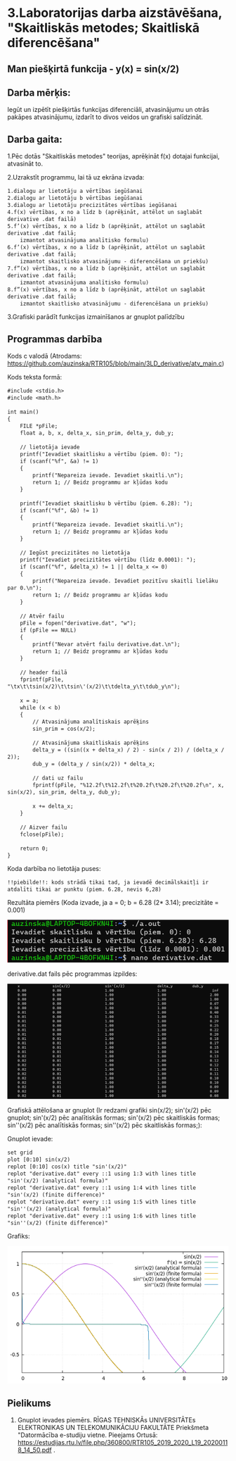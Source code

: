 # 3.Laboratorijas darba aizstāvēšana, "Skaitliskās metodes; Skaitliskā diferencēšana"


## Man piešķirtā funkcija - y(x) = sin(x/2)


## Darba mērķis:
Iegūt un izpētīt piešķirtās funkcijas diferenciāli, atvasinājumu un otrās pakāpes atvasinājumu,
izdarīt to divos  veidos un grafiski salīdzināt.

## Darba gaita:

1.Pēc dotās "Skaitliskās metodes" teorijas, aprēķināt f(x) dotajai funkcijai, atvasināt to.

2.Uzrakstīt programmu, lai tā uz ekrāna izvada:

    1.dialogu ar lietotāju a vērtības iegūšanai
    2.dialogu ar lietotāju b vērtības iegūšanai
    3.dialogu ar lietotāju precizitātes vērtības iegūšanai
    4.f(x) vērtības, x no a līdz b (aprēķināt, attēlot un saglabāt derivative .dat failā)
    5.f’(x) vērtības, x no a līdz b (aprēķināt, attēlot un saglabāt derivative .dat failā;
        izmantot atvasinājuma analītisko formulu)
    6.f’(x) vērtības, x no a līdz b (aprēķināt, attēlot un saglabāt derivative .dat failā;
        izmantot skaitlisko atvasinājumu - diferencēšana un priekšu)
    7.f”(x) vērtības, x no a līdz b (aprēķināt, attēlot un saglabāt derivative .dat failā;
        izmantot atvasinājuma analītisko formulu)
    8.f”(x) vērtības, x no a līdz b (aprēķināt, attēlot un saglabāt derivative .dat failā;
        izmantot skaitlisko atvasinājumu - diferencēšana un priekšu)


3.Grafiski parādīt funkcijas izmainīšanos ar gnuplot palīdzību

## Programmas darbība

Kods c valodā (Atrodams: https://github.com/auzinska/RTR105/blob/main/3LD_derivative/atv_main.c)

Kods teksta formā:

```
#include <stdio.h>
#include <math.h>

int main()
{
    FILE *pFile;
    float a, b, x, delta_x, sin_prim, delta_y, dub_y;

    // lietotāja ievade
    printf("Ievadiet skaitlisku a vērtību (piem. 0): ");
    if (scanf("%f", &a) != 1)
    {
        printf("Nepareiza ievade. Ievadiet skaitli.\n");
        return 1; // Beidz programmu ar kļūdas kodu
    }

    printf("Ievadiet skaitlisku b vērtību (piem. 6.28): ");
    if (scanf("%f", &b) != 1)
    {
        printf("Nepareiza ievade. Ievadiet skaitli.\n");
        return 1; // Beidz programmu ar kļūdas kodu
    }

    // Iegūst precizitātes no lietotāja
    printf("Ievadiet precizitātes vērtību (līdz 0.0001): ");
    if (scanf("%f", &delta_x) != 1 || delta_x <= 0)
    {
        printf("Nepareiza ievade. Ievadiet pozitīvu skaitli lielāku par 0.\n");
        return 1; // Beidz programmu ar kļūdas kodu
    }

    // Atvēr failu
    pFile = fopen("derivative.dat", "w");
    if (pFile == NULL)
    {
        printf("Nevar atvērt failu derivative.dat.\n");
        return 1; // Beidz programmu ar kļūdas kodu
    }

    // header failā
    fprintf(pFile, "\tx\t\tsin(x/2)\t\tsin\'(x/2)\t\tdelta_y\t\tdub_y\n");

    x = a;
    while (x < b)
    {
        // Atvasinājuma analītiskais aprēķins
        sin_prim = cos(x/2);

        // Atvasinājuma skaitliskais aprēķins
        delta_y = ((sin((x + delta_x) / 2) - sin(x / 2)) / (delta_x / 2));
        dub_y = (delta_y / sin(x/2)) * delta_x;

        // dati uz failu
        fprintf(pFile, "%12.2f\t%12.2f\t%20.2f\t%20.2f\t%20.2f\n", x, sin(x/2), sin_prim, delta_y, dub_y);

        x += delta_x;
    }

    // Aizver failu
    fclose(pFile);

    return 0;
}

```

Koda darbība no lietotāja puses:

    !!piebilde!!: kods strādā tikai tad, ja ievadē decimālskaitļi ir atdalīti tikai ar punktu (piem. 6.28, nevis 6,28)

Rezultāta piemērs (Koda izvade, ja a = 0; b = 6.28 (2* 3.14); precizitāte = 0.001)

![LD3_kodapiemers1](https://github.com/auzinska/RTR105/blob/main/3LD_derivative/LD3_kodapiemers1.png)

derivative.dat fails pēc programmas izpildes:

![LD3_kodapiemers2](https://github.com/auzinska/RTR105/blob/main/3LD_derivative/LD3_kodapiemers2.png)

Grafiskā attēlošana ar gnuplot (Ir redzami grafiki sin(x/2); sin'(x/2) pēc gnuplot; sin'(x/2) pēc analītiskās formas; sin'(x/2) pēc skaitliskās formas; sin''(x/2) pēc analītiskās formas; sin''(x/2) pēc skaitliskās formas;):

Gnuplot ievade:
```
set grid
plot [0:10] sin(x/2)
replot [0:10] cos(x) title "sin'(x/2)"
replot "derivative.dat" every ::1 using 1:3 with lines title "sin'(x/2) (analytical formula)"
replot "derivative.dat" every ::1 using 1:4 with lines title "sin'(x/2) (finite difference)"
replot "derivative.dat" every ::1 using 1:5 with lines title "sin''(x/2) (analytical formula)"
replot "derivative.dat" every ::1 using 1:6 with lines title "sin''(x/2) (finite difference)"
```

Grafiks:

![LD3_LD3_grafiks](https://github.com/auzinska/RTR105/blob/main/3LD_derivative/LD3_grafiks.png)

## Pielikums
1. Gnuplot ievades piemērs. RĪGAS TEHNISKĀs UNIVERSITĀTEs ELEKTRONIKAS UN TELEKOMUNIKĀCIJU FAKULTĀTE
Priekšmeta "Datormācība  e-studiju vietne. Pieejams Ortusā: https://estudijas.rtu.lv/file.php/360800/RTR105_2019_2020_L19_20200118_14_50.pdf .

